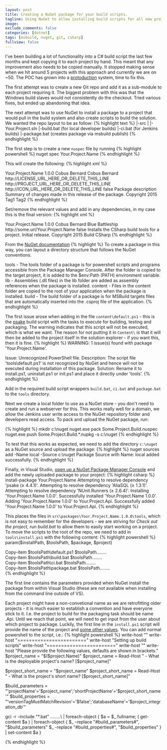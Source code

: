 ```yaml
---
layout: post
title: Creating a NuGet package for your build scripts.
tagline: Using NuGet to allow installing build scripts for all new projects.
image:
exclude_comments: false
categories: [dotnet]
tags: [msbuild, nuget, git, csharp]
fullview: false
---
```


I've been building a lot of functionality into a C# build script the last few months and kept copying it to each project by hand. This meant that any improvement also needs to be copied manually. It stopped making sense when we hit around 5 projects with this approach and currently we are on ~50. The POC has grown into a [protoduction](http://blog.codinghorror.com/new-programming-jargon/) system, time to fix this.

The first attempt was to create a new Git repo and add it as a sub-module to each project requiring it. The biggest problem with this was that the Windows build slaves would not consistently do the checkout. Tried various fixes, but ended up abandoning that idea.

The next attempt was to use NuGet to install a package to a project that would pull in the build system and also create scripts to build the solution. We wanted the repo layout to be as follow:
{% highlight text %}
<root>
|-src
| |-Your.Project.sln
|-build.bat (for local developer builds)
|-ci.bat (for Jenkins builds)
|-package.bat (creates package via msbuild publish)
{% endhighlight %}

The first step is to create a new `nuspec` file by running
{% highlight powershell %}
nuget spec Your.Project.Name
{% endhighlight %}

This will create the following:
{% highlight xml %}
<?xml version="1.0"?>
<package >
  <metadata>
    <id>Your.Project.Name</id>
    <version>1.0.0</version>
    <authors>Cobus Bernard</authors>
    <owners>Cobus Bernard</owners>
    <licenseUrl>http://LICENSE_URL_HERE_OR_DELETE_THIS_LINE</licenseUrl>
    <projectUrl>http://PROJECT_URL_HERE_OR_DELETE_THIS_LINE</projectUrl>
    <iconUrl>http://ICON_URL_HERE_OR_DELETE_THIS_LINE</iconUrl>
    <requireLicenseAcceptance>false</requireLicenseAcceptance>
    <description>Package description</description>
    <releaseNotes>Summary of changes made in this release of the package.</releaseNotes>
    <copyright>Copyright 2015</copyright>
    <tags>Tag1 Tag2</tags>
    <dependencies>
      <dependency id="SampleDependency" version="1.0" />
    </dependencies>
  </metadata>
</package>
{% endhighlight %}

Set/remove the relevant values and add in any dependencies, in my case this is the final version:
{% highlight xml %}
<?xml version="1.0"?>
<package >
  <metadata>
    <id>Your.Project.Name</id>
    <version>1.0.0</version>
    <authors>Cobus Bernard</authors>
    <owners>Blue Battleship</owners>
    <projectUrl>http://some.url/Your.Project.Name</projectUrl>
    <requireLicenseAcceptance>false</requireLicenseAcceptance>
    <description>Installs the CSharp build tools for a project.</description>
    <releaseNotes>Initial release.</releaseNotes>
    <copyright>Copyright 2015</copyright>
    <tags>Build CSharp</tags>
    <dependencies>
      <dependency id="psake" version="4.4.1" />
      <dependency id="AliaSQL" version="1.3.1" />
      <dependency id="NUnit.Runners" version="2.6.4" />
    </dependencies>
  </metadata>
</package>
{% endhighlight %}

From the [NuGet documentation](https://docs.nuget.org/create/creating-and-publishing-a-package)
{% highlight %}
To create a package in this way, you can layout a directory structure that follows the NuGet conventions.

  tools - The tools folder of a package is for powershell scripts and programs accessible from the Package Manager Console. After the folder is copied to the target project, it is added to the $env:Path (PATH) environment variable.
  lib - Assemblies (.dll files) in the lib folder are added as assembly references when the package is installed.
  content - Files in the content folder are copied to the root of your application when the package is installed.
  build - The build folder of a package is for MSBuild targets files that are automatically inserted into the .csproj file of the application.
{% endhighlight %}

The first issue arose when adding in the file `content\default.ps1` - this is the [psake](https://github.com/psake/psake) build script with the tasks to execute for building, testing and packaging. The warning indicates that this script will not be executed, which is what we want. The reason for not putting it in `Content\` is that it will then be added to the project itself in the solution explorer - if you want this, then it is fine.
{% highlight %}
WARNING: 1 issue(s) found with package 'Your.Project.Name'.

Issue: Unrecognized PowerShell file.
Description: The script file 'tools\default.ps1' is not recognized by NuGet and hence will not be executed during installation of this package.
Solution: Rename it to install.ps1, uninstall.ps1 or init.ps1 and place it directly under 'tools'.
{% endhighlight %}

Add in the required build script wrappers `build.bat`, `ci.bat` and `package.bat` to the `tools` directory.

Next we create a local folder to use as a NuGet store - you don't need to create and run a webserver for this. This works really well for a domain, we allow the Jenkins user write access to the NuGet repository folder and developers read access. To pack and upload the NuGet package, run:

{% highlight %}
mkdir c:\nuget
nuget.exe pack Some.Project.Build.nuspec
nuget.exe push Some.Project.Build.\*.nupkg -s c:\nuget
{% endhighlight %}

To test that this works as expected, we need to add the directory `c:\nuget` as a NuGet source and upload the package:
{% highlight %}
nuget sources add -Name local -Source c:\nuget
Package Source with Name: local added successfully.
{% endhighlight %}

Finally, in Visual Studio, [open up a NuGet Package Manager Console](https://docs.nuget.org/consume/package-manager-console) and add the newly uploaded package to your project:
{% highlight csharp %}
install-package Your.Project.Name
Attempting to resolve dependency 'psake (≥ 4.4.1)'.
Attempting to resolve dependency 'AliaSQL (≥ 1.3.1)'.
Attempting to resolve dependency 'NUnit.Runners (≥ 2.6.4)'.
Installing 'Your.Project.Name 1.0.0'.
Successfully installed 'Your.Project.Name 1.0.0'.
Adding 'Your.Project.Name 1.0.0' to Your.Project.Api.
Successfully added 'Your.Project.Name 1.0.0' to Your.Project.Api.
{% endhighlight %}

This places the files in `src\packages\Your.Project.Name.1.0.0\tools`, which is not easy to remember for the developers - we are striving for _Check out the project, run build.bat_ to allow them to easily start working on a project. To move the scripts to the root of the repo, we need to add in `tools\install.ps1` with the following content:
{% highlight powershell %}
param($installPath, $toolsPath, $package, $project)

Copy-item $toolsPath\default.ps1 $toolsPath\..\..\..\..\
Copy-item $toolsPath\build.bat $toolsPath\..\..\..\..\
Copy-item $toolsPath\ci.bat $toolsPath\..\..\..\..\
Copy-item $toolsPath\package.bat $toolsPath\..\..\..\..\
{% endhighlight %}

The first line contains the parameters provided when NuGet install the package from within Visual Studio (these are *not* available when installing from the command line outside of VS).

Each project might have a non-convetional name as we are retrofitting older projects - it is much easier to establish a convention and have everyone stick to it. I.e. the project to build for the packaging task should be name <Something>.Api. Until we reach that point, we will need to get input from the user about which project to package. Luckily, the first line in the `install.ps1` script will provide the name of the project and [some other values](https://msdn.microsoft.com/en-us/library/51h9a6ew(v=VS.80).aspx). You can add normal powershell to the script, i.e.:
{% highlight powershell %}
write-host ""
write-host "========================"
write-host "Setting up build scripts"
write-host "========================"
write-host ""
write-host "Please provide the following values, defaults are shown in brackets."
$project_name           = "$($project.Name)"
$project_name           = Read-Host " - What is the deployable project's name? [$project_name]"

$project_short_name     = "$project_name"
$project_short_name     = Read-Host " - What is the project's short name? [$project_short_name]"

$build_parameters = "'projectName'='$project_name';'shortProjectName'='$project_short_name'"
$build_properties = "'versionTagMustMatchRevision'='$false';'databaseName'='$project_integration_db'"

gci -r -include "\*.bat" ..\..\..\..\ |
 foreach-object { $a = $_.fullname; ( get-content $a ) |
	foreach-object
  {
    $_ -replace "#build_parameters#", "$build_parameters"
    $_ -replace "#build_properties#", "$build_properties"
  }  | set-content $a }

{% endhighlight %}
